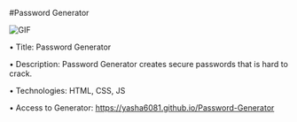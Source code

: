 #Password Generator 

<img src="./Asset/gif.gif" alt="GIF">


•	Title:
   Password Generator 
  
•	Description:
Password Generator creates secure passwords that is hard to crack.

•	Technologies:
HTML, CSS, JS

•           Access to Generator:
 https://yasha6081.github.io/Password-Generator

